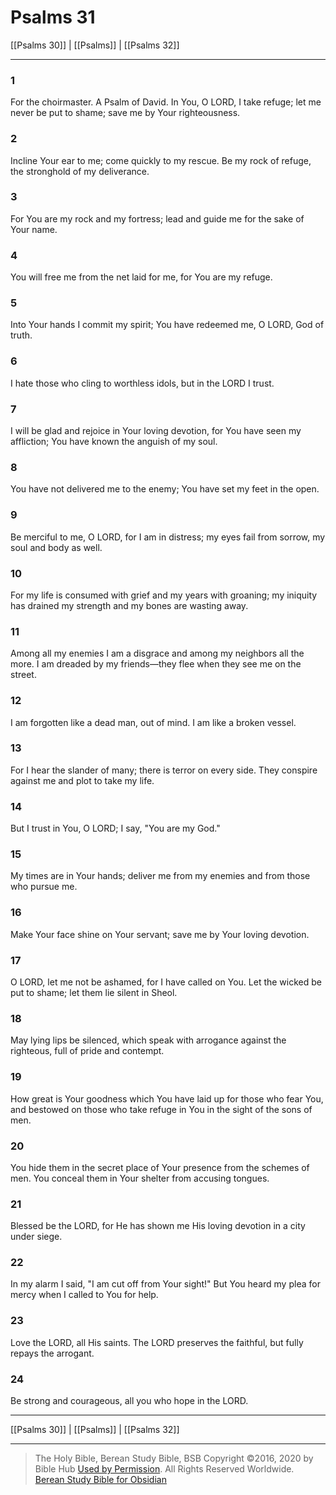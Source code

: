 # Psalms 31

[[Psalms 30]] | [[Psalms]] | [[Psalms 32]]

---

### 1
For the choirmaster. A Psalm of David. In You, O LORD, I take refuge; let me never be put to shame; save me by Your righteousness.

### 2
Incline Your ear to me; come quickly to my rescue. Be my rock of refuge, the stronghold of my deliverance.

### 3
For You are my rock and my fortress; lead and guide me for the sake of Your name.

### 4
You will free me from the net laid for me, for You are my refuge.

### 5
Into Your hands I commit my spirit; You have redeemed me, O LORD, God of truth.

### 6
I hate those who cling to worthless idols, but in the LORD I trust.

### 7
I will be glad and rejoice in Your loving devotion, for You have seen my affliction; You have known the anguish of my soul.

### 8
You have not delivered me to the enemy; You have set my feet in the open.

### 9
Be merciful to me, O LORD, for I am in distress; my eyes fail from sorrow, my soul and body as well.

### 10
For my life is consumed with grief and my years with groaning; my iniquity has drained my strength and my bones are wasting away.

### 11
Among all my enemies I am a disgrace and among my neighbors all the more. I am dreaded by my friends—they flee when they see me on the street.

### 12
I am forgotten like a dead man, out of mind. I am like a broken vessel.

### 13
For I hear the slander of many; there is terror on every side. They conspire against me and plot to take my life.

### 14
But I trust in You, O LORD; I say, "You are my God."

### 15
My times are in Your hands; deliver me from my enemies and from those who pursue me.

### 16
Make Your face shine on Your servant; save me by Your loving devotion.

### 17
O LORD, let me not be ashamed, for I have called on You. Let the wicked be put to shame; let them lie silent in Sheol.

### 18
May lying lips be silenced, which speak with arrogance against the righteous, full of pride and contempt.

### 19
How great is Your goodness which You have laid up for those who fear You, and bestowed on those who take refuge in You in the sight of the sons of men.

### 20
You hide them in the secret place of Your presence from the schemes of men. You conceal them in Your shelter from accusing tongues.

### 21
Blessed be the LORD, for He has shown me His loving devotion in a city under siege.

### 22
In my alarm I said, "I am cut off from Your sight!" But You heard my plea for mercy when I called to You for help.

### 23
Love the LORD, all His saints. The LORD preserves the faithful, but fully repays the arrogant.

### 24
Be strong and courageous, all you who hope in the LORD.

---

[[Psalms 30]] | [[Psalms]] | [[Psalms 32]]

---

> The Holy Bible, Berean Study Bible, BSB
> Copyright &copy;2016, 2020 by Bible Hub
> [Used by Permission](https://berean.bible/terms.htm). All Rights Reserved Worldwide.
> [Berean Study Bible for Obsidian](https://github.com/gapmiss/berean-study-bible-for-obsidian)

